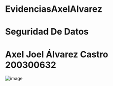 # EvidenciasAxelAlvarez
# Seguridad De Datos
# Axel Joel Álvarez Castro 200300632

![image](https://github.com/AxelAlvarez-777/EvidenciasAxelAlvarez/assets/79062836/ef5bbf3b-ab65-4a6c-9d0a-b33bc6e2897f)
